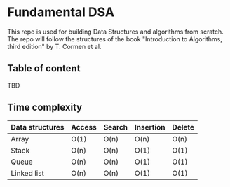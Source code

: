 # Fundamental DSA

This repo is used for building Data Structures and algorithms from scratch. The repo will follow the structures of the book "Introduction to Algorithms, third edition" by T. Cormen et al.

## Table of content
TBD

## Time complexity
| Data structures | Access | Search | Insertion | Delete |
|---|---|---|---|---|
| Array | O(1) | O(n) | O(n) | O(n) |
| Stack | O(n) | O(n) | O(1) | O(1) |
| Queue | O(n) | O(n) | O(1) | O(1) |
| Linked list | O(n) | O(n) | O(1) | O(1) |
